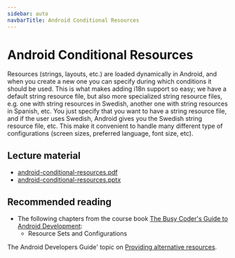 ```yaml
---
sidebar: auto
navbarTitle: Android Conditional Resources
---
```


# Android Conditional Resources
Resources (strings, layouts, etc.) are loaded dynamically in Android, and when you create a new one you can specify during which conditions it should be used. This is what makes adding i18n support so easy; we have a default string resource file, but also more specialized string resource files, e.g. one with string resources in Swedish, another one with string resources in Spanish, etc. You just specify that you want to have a string resource file, and if the user uses Swedish, Android gives you the Swedish string resource file, etc. This make it convenient to handle many different type of configurations (screen sizes, preferred language, font size, etc).

## Lecture material
* [android-conditional-resources.pdf](android-conditional-resources.pdf)
* [android-conditional-resources.pptx](android-conditional-resources.pptx)

## Recommended reading
* The following chapters from the course book [The Busy Coder's Guide to Android Development](https://wares.commonsware.com/app/internal/book/Android/page/chap-preface-001.html):
    * Resource Sets and Configurations

The Android Developers Guide' topic on [Providing alternative resources](https://developer.android.com/guide/topics/resources/providing-resources#AlternativeResources).